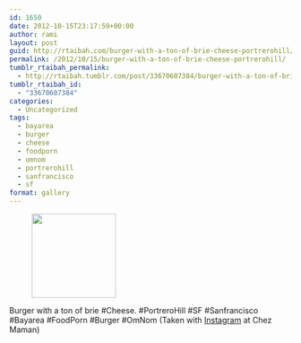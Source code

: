 ```yaml
---
id: 1650
date: 2012-10-15T23:17:59+00:00
author: rami
layout: post
guid: http://rtaibah.com/burger-with-a-ton-of-brie-cheese-portrerohill/
permalink: /2012/10/15/burger-with-a-ton-of-brie-cheese-portrerohill/
tumblr_rtaibah_permalink:
  - http://rtaibah.tumblr.com/post/33670607384/burger-with-a-ton-of-brie-cheese-portrerohill
tumblr_rtaibah_id:
  - "33670607384"
categories:
  - Uncategorized
tags:
  - bayarea
  - burger
  - cheese
  - foodporn
  - omnom
  - portrerohill
  - sanfrancisco
  - sf
format: gallery
---
```

<div id='gallery-128' class='gallery galleryid-1650 gallery-columns-3 gallery-size-thumbnail'>
  <figure class='gallery-item'> 
  
  <div class='gallery-icon landscape'>
    <a href='http://139.59.20.41/2012/10/15/burger-with-a-ton-of-brie-cheese-portrerohill/attachment/1651/'><img width="150" height="150" src="http://139.59.20.41/wp-content/uploads/2012/10/tumblr_mbyjdzYHlv1qb4qlko1_1280-150x150.jpg" class="attachment-thumbnail size-thumbnail" alt="" srcset="http://139.59.20.41/wp-content/uploads/2012/10/tumblr_mbyjdzYHlv1qb4qlko1_1280-150x150.jpg 150w, http://139.59.20.41/wp-content/uploads/2012/10/tumblr_mbyjdzYHlv1qb4qlko1_1280-300x300.jpg 300w, http://139.59.20.41/wp-content/uploads/2012/10/tumblr_mbyjdzYHlv1qb4qlko1_1280-100x100.jpg 100w, http://139.59.20.41/wp-content/uploads/2012/10/tumblr_mbyjdzYHlv1qb4qlko1_1280.jpg 612w" sizes="100vw" /></a>
  </div></figure>
</div>

Burger with a ton of brie #Cheese. #PortreroHill #SF #Sanfrancisco #Bayarea #FoodPorn #Burger #OmNom (Taken with [Instagram](http://instagram.com) at Chez Maman)